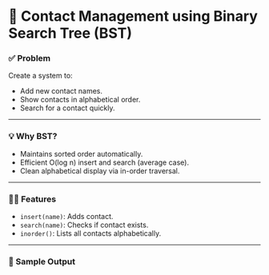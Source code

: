 # 📇 Contact Management using Binary Search Tree (BST)

### ✅ Problem
Create a system to:
- Add new contact names.
- Show contacts in alphabetical order.
- Search for a contact quickly.

---

### 💡 Why BST?
- Maintains sorted order automatically.
- Efficient O(log n) insert and search (average case).
- Clean alphabetical display via in-order traversal.

---

### 👨‍💻 Features
- `insert(name)`: Adds contact.
- `search(name)`: Checks if contact exists.
- `inorder()`: Lists all contacts alphabetically.

---

### 🏁 Sample Output
